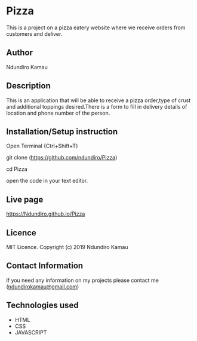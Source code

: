# Pizza
This is a project on a pizza eatery website where we receive orders from customers and deliver.

## Author
Ndundiro Kamau

## Description
This is an application that will be able to receive a pizza order,type of crust and additional toppings desired.There is a form to fill in delivery details of location and phone number of the person.

## Installation/Setup instruction

Open Terminal {Ctrl+Shift+T}

git clone (https://github.com/ndundiro/Pizza)

cd Pizza

open the code in your text editor.

## Live page
https://Ndundiro.github.io/Pizza

## Licence
MIT Licence. Copyright (c) 2019 Ndundiro Kamau

## Contact Information
If you need any information on my projects please contact me (ndundirokamau@gmail.com)

## Technologies used
* HTML
* CSS
* JAVASCRIPT